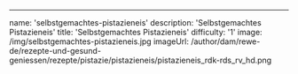 ---
name: 'selbstgemachtes-pistazieneis'
description: 'Selbstgemachtes Pistazieneis'
title: 'Selbstgemachtes Pistazieneis'
difficulty: '1'
image: /img/selbstgemachtes-pistazieneis.jpg
imageUrl: /author/dam/rewe-de/rezepte-und-gesund-geniessen/rezepte/pistazie/pistazieneis/pistazieneis_rdk-rds_rv_hd.png
